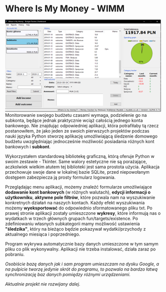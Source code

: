 # Where Is My Money - WIMM

![WIMM](_articles/assets/wimm/WIMM.png) Monitorowanie swojego budżetu czasami wymaga, podzielenie go na subkonta, będące jednak praktycznie wciąż całością jednego konta bankowego. Nie znajdując odpowiedniej aplikacji, która potrafiłaby tą rzecz postanowiłem, że jako jeden ze swoich pierwszych projektów podczas nauki języka Python stworzę aplikację umożliwiającą śledzenie domowego budżetu uwzględniając jednocześnie możliwość posiadania różnych kont bankowych i **subkont**.

Wykorzystałem standardową bibliotekę graficzną, którą oferuje Python w swoim zestawie - Tkinter. Same walory estetyczne nie są porażające, aczkolwiek wielkim atutem tej biblioteki jest sama prostota użycia. Aplikacja przechowuje swoje dane w lokalnej bazie SQLite, przed niepowołanym dostępem zabezpiecza ją prosty formularz logowania. 

Przeglądając menu aplikacji, możemy znaleźć formularze umożliwiające **dodawanie kont bankowych** (w różnych walutach), **edycji informacji o użytkowniku**, **aktywne pole filtrów**, które pozwala nam na wyszukiwanie konkretnych działań na naszych kontach. Każdy efekt wyszukiwania możemy **wyeksportować** do odpowiednio sformatowanego pliku txt. Po prawej stronie aplikacji zostały umieszczone **wykresy**, które informują nas o wydatkach w trzech głównych grupach fun/targets/existence. Po zdefiniowaniu własnych subkategorii mamy możliwość ustawienia **"śledzika"**, który na bieżąco będzie pokazywał wydatki/przychody z aktualnego miesiąca i poprzedniego.

Program wykrywa automatycznie bazy danych umieszczone w tym samym pliku co plik wykonywalny. Aplikacji nie trzeba instalować, działa zaraz po pobraniu. 

*Osobiście bazę danych jak i sam program umieszczam na dysku Google, a na pulpicie tworzę jedynie skrót do programu, to pozwala na bardzo łatwą synchronizację baz danych pomiędzy różnymi urządzeniami.*

*Aktualnie projekt nie rozwijany dalej.*